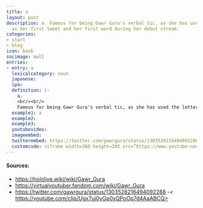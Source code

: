 ```yaml
---
title: a
layout: post
description: a. Famous for being Gawr Gura's verbal tic, as she has used the letter
  as her first tweet and her first word during her debut stream.
categories:
- start
- blog
icon: book
socimage: null
entries:
- entry: a
  lexicalcategory: noun
  japanese: 
  ipa: 
  definition: |-
    a.
    <br/><br/>
    Famous for being Gawr Gura's verbal tic, as she has used the letter as her first tweet and her first word during her debut stream.
  example1: a
  example2: 
  example3: 
  youtubevideo: 
  imageembed: 
  twitterembed: https://twitter.com/gawrgura/status/1303528216494092288
  customcode: <iframe width=360 height=203 src=”https://www.youtube-nocookie.com/embed/dBK0gKW61NU?start=219&end=232;rel=0&amp;showinfo=0″ frameborder=”0″ allowfullscreen></iframe>
---
```


#### Sources:
- <https://hololive.wiki/wiki/Gawr_Gura>
- <https://virtualyoutuber.fandom.com/wiki/Gawr_Gura>
- <https://twitter.com/gawrgura/status/1303528216494092288>
-< https://youtube.com/clip/Ugx7ui0yGp0xQPoOp7d4AaABCQ>
